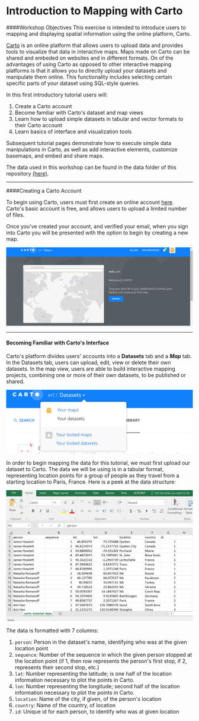 # Introduction to Mapping with Carto 

####Workshop Objectives 
This exercise is intended to introduce users to mapping and displaying spatial information using the online platform, Carto. 

[Carto](https://carto.com) is an online platform that allows users to upload data and provides tools to visualize that data in interactive maps. Maps made on Carto can be shared and embeded on websites and in different formats. On of the advantages of using Carto as opposed to other interactive mapping platforms is that it allows you to directly upload your datasets and manipulate them online. This functionality includes selecting certain specific parts of your dataset using SQL-style queries. 

In this first introductory tutorial users will:

1. Create a Carto account
1. Become familiar with Carto's dataset and map views
1. Learn how to upload simple datasets in tabular and vector formats to their Carto account
1. Learn basics of interface and visualization tools 


Subsequent tutorial pages demonstrate how to execute simple data manipulations in Carto, as well as add interactive elements, customize basemaps, and embed and share maps.

The data used in this workshop can be found in the data folder of this repository [(here)](https://github.com/barnarderc/carto-tutorial/tree/master/data). 

- - - -
####Creating a Carto Account

To begin using Carto, users must first create an online account [here](https://carto.com/signup). Carto's basic account is free, and allows users to upload a limited number of files. 

Once you've created your account, and verified your email, when you sign into Carto you will be presented with the option to begin by creating a new map. 

![Intro page](https://github.com/barnarderc/carto-tutorial/blob/master/images/create-account.JPG?raw=true)

- - - 

#### Becoming Familiar with Carto's Interface 

Carto's platform divides users' accounts into a **Datasets** tab and a ***Map*** tab. In the Datasets tab, users can upload, edit, view or delete their own datasets. In the map view, users are able to build interactive mapping projects, combining one or more of their own datasets, to be published or shared. 

![](https://github.com/barnarderc/carto-tutorial/blob/master/images/map-datasets-view.JPG?raw=true)

In order to begin mapping the data for this tutorial, we must first upload our dataset to Carto. The data we will be using is in a tabular format, representing location points for a group of people as they travel from a starting location to Paris, France. Here is a peek at the data structure: 

![](https://github.com/barnarderc/carto-tutorial/blob/master/images/data-descrip.JPG?raw=true)

The data is formatted with 7 columns:
1. `person`: Person in the dataset's name, identifying who was at the given location point
2. `sequence`: Number of the sequence in which the given person stopped at the location point (if 1, then row represents the person's first stop, if 2, represents their second stop, etc.)
3. `lat`: Number representing the latitude; is one half of the location information necessary to plot the points in Carto. 
4. `lon`: Number representing the longitude; second half of the location information necessary to plot the points in Carto. 
5. `location`: Name of the city, if given, of the person's location
6. `country`: Name of the country, of location
7. `id`: Unique id for each person, to identify who was at given location







